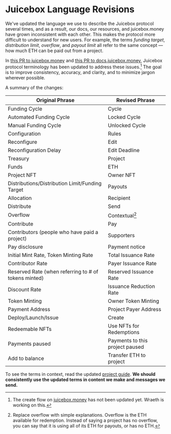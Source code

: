 # Juicebox Language Revisions

We've updated the language we use to describe the Juicebox protocol several times, and as a result, our docs, our resources, and juicebox.money have grown inconsistent with each other. This makes the protocol more difficult to understand for new users. For example, the terms _funding target_, _distribution limit_, _overflow_, and _payout limit_ all refer to the same concept — how much ETH can be paid out from a project.

In [this PR to juicebox.money](https://github.com/jbx-protocol/juice-interface/pull/3130) and [this PR to docs.juicebox.money](https://github.com/jbx-protocol/juice-docs/pull/122), Juicebox protocol terminology has been updated to address these issues.[^1] The goal is to improve consistency, accuracy, and clarity, and to minimize jargon wherever possible.

A summary of the changes:

| Original Phrase                                      | Revised Phrase                  |
| ---------------------------------------------------- | ------------------------------- |
| Funding Cycle                                        | Cycle                           |
| Automated Funding Cycle                              | Locked Cycle                    |
| Manual Funding Cycle                                 | Unlocked Cycle                  |
| Configuration                                        | Rules                           |
| Reconfigure                                          | Edit                            |
| Reconfiguration Delay                                | Edit Deadline                   |
| Treasury                                             | Project                         |
| Funds                                                | ETH                             |
| Project NFT                                          | Owner NFT                       |
| Distributions/Distribution Limit/Funding Target      | Payouts                         |
| Allocation                                           | Recipient                       |
| Distribute                                           | Send                            |
| Overflow                                             | Contextual[^2]                  |
| Contribute                                           | Pay                             |
| Contributors (people who have paid a project)        | Supporters                      |
| Pay disclosure                                       | Payment notice                  |
| Initial Mint Rate, Token Minting Rate                | Total Issuance Rate             |
| Contributor Rate                                     | Payer Issuance Rate             |
| Reserved Rate (when referring to # of tokens minted) | Reserved Issuance Rate          |
| Discount Rate                                        | Issuance Reduction Rate         |
| Token Minting                                        | Owner Token Minting             |
| Payment Address                                      | Project Payer Address           |
| Deploy/Launch/Issue                                  | Create                          |
| Redeemable NFTs                                      | Use NFTs for Redemptions        |
| Payments paused                                      | Payments to this project paused |
| Add to balance                                       | Transfer ETH to project         |

To see the terms in context, read the updated [project guide](/user/project/). **We should consistently use the updated terms in content we make and messages we send.**

[^1]: The create flow on [juicebox.money](https://juicebox.money) has not been updated yet. Wraeth is working on this.
[^2]: Replace overflow with simple explanations. Overflow is the ETH available for redemption. Instead of saying a project has no overflow, you can say that it is using all of its ETH for payouts, or has no ETH.
